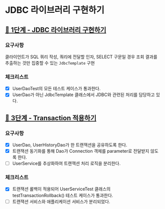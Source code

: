 # JDBC 라이브러리 구현하기

## [🚀 1단계 - JDBC 라이브러리 구현하기](https://techcourse.woowahan.com/s/cCM7rQR9/ls/FQkSkTQC)

### 요구사항
클라이언트가 SQL 쿼리 작성, 쿼리에 전달할 인자, SELECT 구문일 경우 조회 결과를 추출하는 것만 집중할 수 있는 `JdbcTemplate` 구현

### 체크리스트
- [X] UserDaoTest의 모든 테스트 케이스가 통과한다.
- [X] UserDao가 아닌 JdbcTemplate 클래스에서 JDBC와 관련된 처리를 담당하고 있다.

## [🚀 3단계 - Transaction 적용하기](https://techcourse.woowahan.com/s/cCM7rQR9/ls/wB9LdcU2)

### 요구사항
- [X] UserDao, UserHistoryDao가 한 트랜잭션을 공유하도록 한다.
- [x] 트랜잭션 동기화를 통해 Dao가 Connection 객체를 parameter로 전달받지 않도록 한다.
- [ ] UserService를 추상화하여 트랜잭션 처리 로직을 분리한다.

### 체크리스트
- [X] 트랜잭션 롤백이 적용되어 UserServiceTest 클래스의 testTransactionRollback() 테스트 케이스가 통과한다.
- [ ] 트랜잭션 서비스와 애플리케이션 서비스가 분리되었다.
